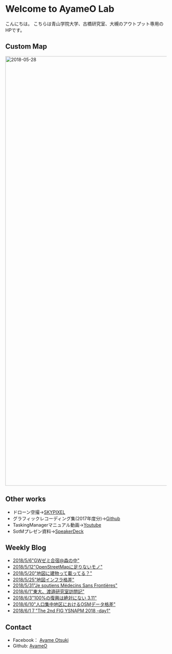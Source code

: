 # Welcome to AyameO Lab

こんにちは。
こちらは青山学院大学、古橋研究室、大槻のアウトプット専用のHPです。


## Custom Map

<img width="1343" alt="2018-05-28" src="https://user-images.githubusercontent.com/13360878/41278709-7dc9c81e-6e65-11e8-82bb-a4f6cba9462e.png">


## Other works

* ドローン空撮→[SKYPIXEL](https://www.skypixel.com/users/a-13e-pon)
* グラフィックレコーディング集(2017年度分)→[Github](https://github.com/AyameO/Seminar2017/issues/1)
* TaskingManagerマニュアル動画→[Youtube](https://www.youtube.com/watch?v=-tkZym5L0KI&feature=youtu.be)
* SotMプレゼン資料→[SpeakerDeck](https://speakerdeck.com/ayameo/sotm-agu?slide=1)


## Weekly Blog

* [2018/5/6"GWゼミ合宿@森の中"](https://medium.com/furuhashilab/gw%E3%82%BC%E3%83%9F%E5%90%88%E5%AE%BF-%E5%A4%A7%E7%94%BA-%E6%A3%AE%E3%81%8F%E3%82%89-92703323d298)
* [2018/5/12"OpenStreetMapに足りないモノ"](https://medium.com/furuhashilab/openstreetmap%E3%81%AB%E8%B6%B3%E3%82%8A%E3%81%AA%E3%81%84%E3%83%A2%E3%83%8E-e1bf1853e5ce)
* [2018/5/20"地図に建物って載ってる？"](https://medium.com/furuhashilab/%E5%9C%B0%E5%9B%B3%E3%81%AB%E5%BB%BA%E7%89%A9%E3%81%A3%E3%81%A6%E8%BC%89%E3%81%A3%E3%81%A6%E3%81%9F%E3%81%A3%E3%81%91-4c78e7bb5fab)
* [2018/5/25"地図インフラ格差"](https://medium.com/furuhashilab/%E5%9C%B0%E5%9B%B3%E3%82%A4%E3%83%B3%E3%83%95%E3%83%A9%E6%A0%BC%E5%B7%AE-3d6c58bb629a)
* [2018/5/31"Je soutiens Médecins Sans Frontières"](https://medium.com/furuhashilab/je-soutiens-m%C3%A9decins-sans-fronti%C3%A8res-ea8dcdd72e5a)
* [2018/6/1"東大、渡邉研究室訪問記"](https://medium.com/furuhashilab/%E6%9D%B1%E5%A4%A7-%E6%B8%A1%E9%82%89%E7%A0%94%E7%A9%B6%E5%AE%A4%E8%A8%AA%E5%95%8F%E8%A8%98-3f154802c90c)
* [2018/6/3"100%の復興は絶対にない 3.11"](https://medium.com/furuhashilab/100-%E3%81%AE%E5%BE%A9%E8%88%88%E3%81%AF%E7%B5%B6%E5%AF%BE%E3%81%AB%E3%81%AA%E3%81%84-3-11-92764b0c11d2)
* [2018/6/10"人口集中地区におけるOSMデータ格差"](https://medium.com/furuhashilab/%E4%BA%BA%E5%8F%A3%E5%AF%86%E9%9B%86%E5%9C%B0%E3%81%AB%E3%81%8A%E3%81%91%E3%82%8Bosm%E3%83%87%E3%83%BC%E3%82%BF%E6%A0%BC%E5%B7%AE-3a051e7e77df)
* [2018/6/1７"The 2nd FIG YSNAPM 2018 -day1"](https://medium.com/furuhashilab/the-2nd-fig-ysnapm-2018-day1-a384ff1f5656)


## Contact

* Facebook： [Ayame Otsuki](https://www.facebook.com/ayame.otsuki)
* Github: [AyameO](https://github.com/AyameO)

